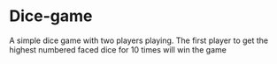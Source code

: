 # Dice-game
A simple dice game with two players playing. The first player to get the highest numbered faced dice for 10 times will win the game
